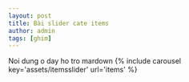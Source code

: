 ```yaml
---
layout: post
title: Bài slider cate items
author: admin
tags: [ghim]
---
```

Noi dung o day ho tro mardown
{% include carousel key='assets/itemsslider' url='items' %}
